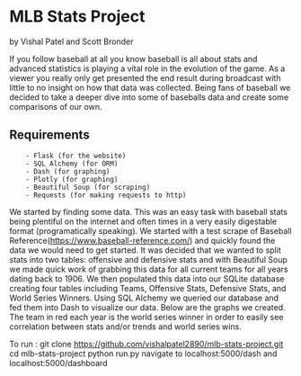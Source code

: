 # MLB Stats Project
by Vishal Patel and Scott Bronder

If you follow baseball at all you know baseball is all about stats and advanced statistics is playing a vital role in the evolution of the game. As a viewer you really only get presented the end result during broadcast with little to no insight on how that data was collected. Being fans of baseball we decided to take a deeper dive into some of baseballs data and create some comparisons of our own. 


## Requirements
		- Flask (for the website) 
		- SQL Alchemy (for ORM) 
		- Dash (for graphing)
		- Plotly (for graphing)
		- Beautiful Soup (for scraping)
		- Requests (for making requests to http)
		
		


We started by finding some data. This was an easy task with baseball stats being plentiful on the internet and often times in a very easily digestable format (programatically speaking). We started with a test scrape of Baseball Reference(https://www.baseball-reference.com/) and quickly found the data we would need to get started. It was decided that we wanted to split stats into two tables: offensive and defensive stats and with Beautiful Soup we made quick work of grabbing this data for all current teams for all years dating back to 1906. We then populated this data into our SQLite database creating four tables including Teams, Offensive Stats, Defensive Stats, and World Series Winners. Using SQL Alchemy we queried our database and fed them into Dash to visualize our data. Below are the graphs we created. The team in red each year is the world series winner in order to easily see correlation between stats and/or trends and world series wins.  





To run : 
	git clone https://github.com/vishalpatel2890/mlb-stats-project.git
	cd mlb-stats-project
	python run.py
	navigate to localhost:5000/dash and localhost:5000/dashboard

